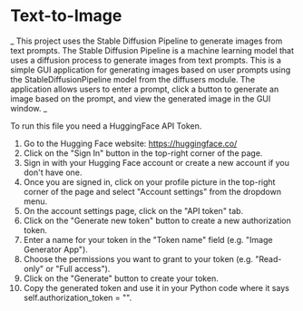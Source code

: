 # Text-to-Image

_
This project uses the Stable Diffusion Pipeline to generate images from text prompts. The Stable Diffusion Pipeline is a machine learning model that uses a diffusion process to generate images from text prompts. This is a simple GUI application for generating images based on user prompts using the StableDiffusionPipeline model from the diffusers module. The application allows users to enter a prompt, click a button to generate an image based on the prompt, and view the generated image in the GUI window.
_

To run this file you need a HuggingFace API Token.
1. Go to the Hugging Face website: https://huggingface.co/
2. Click on the "Sign In" button in the top-right corner of the page.
3. Sign in with your Hugging Face account or create a new account if you don't have one.
4. Once you are signed in, click on your profile picture in the top-right corner of the page and select "Account settings" from the dropdown menu.
5. On the account settings page, click on the "API token" tab.
6. Click on the "Generate new token" button to create a new authorization token.
7. Enter a name for your token in the "Token name" field (e.g. "Image Generator App").
8. Choose the permissions you want to grant to your token (e.g. "Read-only" or "Full access").
9. Click on the "Generate" button to create your token.
10. Copy the generated token and use it in your Python code where it says self.authorization_token = "".

